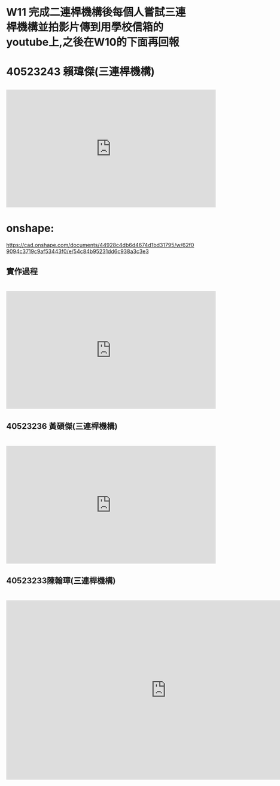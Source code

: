 # W11 完成二連桿機構後每個人嘗試三連桿機構並拍影片傳到用學校信箱的youtube上,之後在W10的下面再回報

# 40523243 賴瑋傑\(三連桿機構\)

## <iframe width="560" height="315" src="https://www.youtube.com/embed/IHZ00sHe9iM" frameborder="0" allow="autoplay; encrypted-media" allowfullscreen></iframe> 

# onshape:
https://cad.onshape.com/documents/44928c4db6d4674d1bd31795/w/62f09094c3719c9af53443f0/e/54c84b95231dd6c938a3c3e3
  

## 實作過程

# <iframe width="560" height="315" src="https://www.youtube.com/embed/sk6YAmP09ys" frameborder="0" allow="autoplay; encrypted-media" allowfullscreen></iframe>






## 40523236 黃碩傑\(三連桿機構\)

# <iframe width="560" height="315" src="https://www.youtube.com/embed/WyoS04yPlGM" frameborder="0" allow="autoplay; encrypted-media" allowfullscreen></iframe>






## 40523233陳翰璋\(三連桿機構\)

# <iframe width="854" height="480" src="https://www.youtube.com/embed/6H6uAhqlwjc" frameborder="0" allow="autoplay; encrypted-media" allowfullscreen></iframe>



